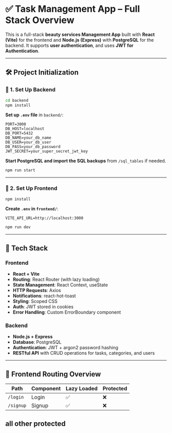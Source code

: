 # ✅ Task Management App – Full Stack Overview

This is a full-stack **beauty services Management App** built with **React (Vite)** for the frontend and **Node.js (Express)** with **PostgreSQL** for the backend. It supports **user authentication**, and uses **JWT for Authentication**.

---

## 🛠 Project Initialization

### 🔷 1. Set Up Backend

```bash
cd backend
npm install
```

**Set up `.env` file** in `backend/`:

```env
PORT=3000
DB_HOST=localhost
DB_PORT=5432
DB_NAME=your_db_name
DB_USER=your_db_user
DB_PASS=your_db_password
JWT_SECRET=your_super_secret_jwt_key
```

**Start PostgreSQL and import the SQL backups** from `/sql_tables` if needed.

```bash
npm run start
```

---

### 🔷 2. Set Up Frontend

```bash
npm install
```

**Create `.env` in `frontend/`**:

```env
VITE_API_URL=http://localhost:3000
```

```bash
npm run dev
```

---

## 🚀 Tech Stack

### Frontend

- **React + Vite**
- **Routing**: React Router (with lazy loading)
- **State Management**: React Context, useState
- **HTTP Requests**: Axios
- **Notifications**: react-hot-toast
- **Styling**: Scoped CSS
- **Auth**: JWT stored in cookies
- **Error Handling**: Custom ErrorBoundary component

### Backend

- **Node.js + Express**
- **Database**: PostgreSQL
- **Authentication**: JWT + argon2 password hashing
- **RESTful API** with CRUD operations for tasks, categories, and users

---

## 🧩 Frontend Routing Overview

| Path      | Component | Lazy Loaded | Protected |
| --------- | --------- | ----------- | --------- |
| `/login`  | Login     | ✅          | ❌        |
| `/signup` | Signup    | ✅          | ❌        |

## all other protected
